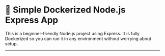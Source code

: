 # 🚀 Simple Dockerized Node.js Express App

This is a beginner-friendly Node.js project using Express. It is fully Dockerized so you can run it in any environment without worrying about setup.

---
